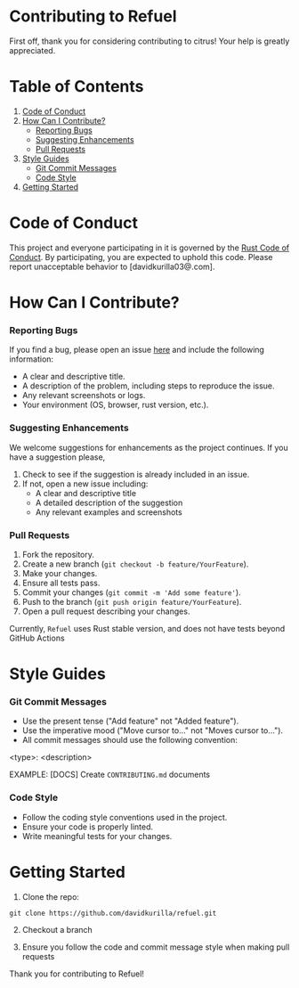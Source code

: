 # Contributing to Refuel

First off, thank you for considering contributing to citrus! Your help is greatly appreciated.

# Table of Contents

1. [Code of Conduct](#code-of-conduct)
2. [How Can I Contribute?](#how-can-i-contribute)
    - [Reporting Bugs](#reporting-bugs)
    - [Suggesting Enhancements](#suggesting-enhancements)
    - [Pull Requests](#pull-requests)
3. [Style Guides](#style-guides)
    - [Git Commit Messages](#git-commit-messages)
    - [Code Style](#code-style)
4. [Getting Started](#getting-started)


# Code of Conduct
This project and everyone participating in it is governed by the [Rust Code of Conduct](https://www.rust-lang.org/policies/code-of-conduct). By participating, you are expected to uphold this code. Please report unacceptable behavior to [davidkurilla03@.com].

# How Can I Contribute?

### Reporting Bugs

If you find a bug, please open an issue [here](https://github.com/davidkurilla/refuel/issues) and include the following information:

- A clear and descriptive title.
- A description of the problem, including steps to reproduce the issue.
- Any relevant screenshots or logs.
- Your environment (OS, browser, rust version, etc.).

### Suggesting Enhancements

We welcome suggestions for enhancements as the project continues. If you have a suggestion please,
1. Check to see if the suggestion is already included in an issue.
2. If not, open a new issue including:
    - A clear and descriptive title
    - A detailed description of the suggestion
    - Any relevant examples and screenshots

### Pull Requests

1. Fork the repository.
2. Create a new branch (`git checkout -b feature/YourFeature`).
3. Make your changes.
4. Ensure all tests pass.
5. Commit your changes (`git commit -m 'Add some feature'`).
6. Push to the branch (`git push origin feature/YourFeature`).
7. Open a pull request describing your changes.

Currently, `Refuel` uses Rust stable version, and does not have tests beyond GitHub Actions

# Style Guides

### Git Commit Messages

- Use the present tense ("Add feature" not "Added feature").
- Use the imperative mood ("Move cursor to..." not "Moves cursor to...").
- All commit messages should use the following convention:

\<type>: \<description>



EXAMPLE: 
[DOCS] Create `CONTRIBUTING.md` documents 

### Code Style

- Follow the coding style conventions used in the project.
- Ensure your code is properly linted.
- Write meaningful tests for your changes.

# Getting Started

1. Clone the repo: 

```shell
git clone https://github.com/davidkurilla/refuel.git
```

2. Checkout a branch

3. Ensure you follow the code and commit message style when making pull requests

Thank you for contributing to Refuel!